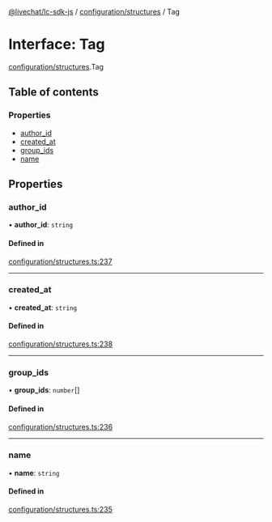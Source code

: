 [@livechat/lc-sdk-js](../README.md) / [configuration/structures](../modules/configuration_structures.md) / Tag

# Interface: Tag

[configuration/structures](../modules/configuration_structures.md).Tag

## Table of contents

### Properties

- [author\_id](configuration_structures.Tag.md#author_id)
- [created\_at](configuration_structures.Tag.md#created_at)
- [group\_ids](configuration_structures.Tag.md#group_ids)
- [name](configuration_structures.Tag.md#name)

## Properties

### author\_id

• **author\_id**: `string`

#### Defined in

[configuration/structures.ts:237](https://github.com/livechat/lc-sdk-js/blob/a3fdde0/src/configuration/structures.ts#L237)

___

### created\_at

• **created\_at**: `string`

#### Defined in

[configuration/structures.ts:238](https://github.com/livechat/lc-sdk-js/blob/a3fdde0/src/configuration/structures.ts#L238)

___

### group\_ids

• **group\_ids**: `number`[]

#### Defined in

[configuration/structures.ts:236](https://github.com/livechat/lc-sdk-js/blob/a3fdde0/src/configuration/structures.ts#L236)

___

### name

• **name**: `string`

#### Defined in

[configuration/structures.ts:235](https://github.com/livechat/lc-sdk-js/blob/a3fdde0/src/configuration/structures.ts#L235)
